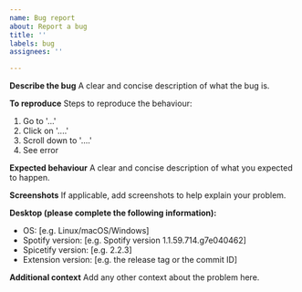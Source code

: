 ```yaml
---
name: Bug report
about: Report a bug
title: ''
labels: bug
assignees: ''

---
```


**Describe the bug**
A clear and concise description of what the bug is.

**To reproduce**
Steps to reproduce the behaviour:
1. Go to '...'
2. Click on '....'
3. Scroll down to '....'
4. See error

**Expected behaviour**
A clear and concise description of what you expected to happen.

**Screenshots**
If applicable, add screenshots to help explain your problem.

**Desktop (please complete the following information):**
 - OS: [e.g. Linux/macOS/Windows]
 - Spotify version: [e.g. Spotify version 1.1.59.714.g7e040462]
 - Spicetify version: [e.g. 2.2.3]
 - Extension version: [e.g. the release tag or the commit ID]

**Additional context**
Add any other context about the problem here.
